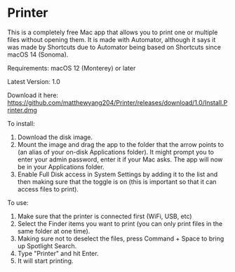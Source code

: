 # Printer
This is a completely free Mac app that allows you to print one or multiple files without opening them. It is made with Automator, although it says it was made by Shortcuts due to Automator being based on Shortcuts since macOS 14 (Sonoma).

Requirements: macOS 12 (Monterey) or later

Latest Version: 1.0

Download it here: https://github.com/matthewyang204/Printer/releases/download/1.0/Install.Printer.dmg

To install:
1. Download the disk image.
3. Mount the image and drag the app to the folder that the arrow points to (an alias of your on-disk Applications folder). It might prompt you to enter your admin password, enter it if your Mac asks. The app will now be in your Applications folder.
4. Enable Full Disk access in System Settings by adding it to the list and then making sure that the toggle is on (this is important so that it can access files to print).

To use:
1. Make sure that the printer is connected first (WiFi, USB, etc)
3. Select the Finder items you want to print (you can only print files in the same folder at one time).
4. Making sure not to deselect the files, press Command + Space to bring up Spotlight Search.
5. Type "Printer" and hit Enter.
6. It will start printing.
